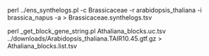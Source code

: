 
perl ../ens_synthelogs.pl -c Brassicaceae -r arabidopsis_thaliana -i brassica_napus -a > Brassicaceae.synthelogs.tsv

perl _get_block_gene_string.pl Athaliana_blocks.uc.tsv ../downloads/Arabidopsis_thaliana.TAIR10.45.gtf.gz > Athaliana_blocks.list.tsv

